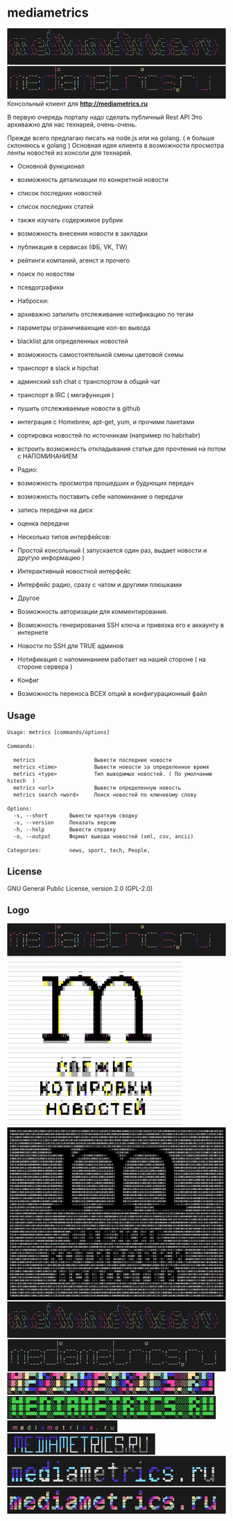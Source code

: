 # mediametrics

![alt tag](logo/logo2.png)
![alt tag](logo/logo1.png)
Консольный клиент для **http://mediametrics.ru**

В первую очередь порталу надо сделать публичный Rest API
Это архиважно для нас технарей, очень-очень.

Прежде всего предлагаю писать на node.js или на golang. ( я больше склоняюсь к golang )
Основная идея клиента в возможности просмотра ленты новостей из консоли для технарей.

* Основной функционал
 * возможность детализации по конкретной новости
 * список последних новостей
 * список последних статей
 * также изучать содержимое рубрик
 * возможность внесения новости в закладки
 * публикация в сервисах (ФБ, VK, TW)
 * рейтинги компаний, агенст и прочего
 * поиск по новостям
 * псевдографики

* Наброски:
 * архиважно запилить отслеживание  нотификацию по тегам
 * параметры ограничивающие кол-во вывода
 * blacklist для определенных новостей
 * возможность самостоятельной смены цветовой схемы
 * транспорт в slack и hipchat
 * админский ssh сhat c транспортом в общий чат
 * транспорт в IRC ( мегафункция )
 * пушить отслеживаемые новости в github
 * интеграция с  Homebrew, apt-get, yum, и прочими пакетами
 * сортировка новостей по источникам (например по habrhabr)
 * встроить возможность откладывания статьи для прочтения на потом с НАПОМИНАНИЕМ

* Радио:
 * возможность просмотра прошедших и будующих передач
 * возможность поставить себе напоминание о передачи
 * запись передачи на диск
 * оценка передачи

* Несколько типов интерфейсов:
 * Простой консольный ( запускается один раз, выдает новости и другую информацию )
 * Интерактивный новостной интерфейс
 * Интерфейс радио, сразу с чатом и другими плюшками

* Другое
 * Возможность авторизации для комментирования.
 * Возможность генерирования SSH ключа и привязка его к аккаунту в интернете
 * Новости по SSH для TRUE админов
 * Нотификация с напоминанием работает на нашей стороне ( на стороне сервера )

* Конфиг
 * Возможность переноса ВСЕХ опций в конфигурационный файл

## Usage

```
Usage: metrics [commands/options]

Commands:

  metrics           	    Вывести последние новости
  metrics <time>    	    Вывести новости за определенное время
  metrics <type>    	    Тип выводимых новостей. ( По умолчанию hitech  )
  metrics <url>     	    Вывести определенную новость
  metrics search <word>  	Поиск новостей по ключевому слову

Options:
  -s, --short       Вывести краткую сводку
  -v, --version    	Показать версию
  -h, --help       	Вывести справку
  -o, --output      Формат вывода новостей (xml, csv, ancii)

Categories:        	news, sport, tech, People,
```
## License

GNU General Public License, version 2.0 (GPL-2.0)

## Logo
![alt tag](logo/logo1.png)
![alt tag](logo/logo10.png)
![alt tag](logo/logo11.png)
![alt tag](logo/logo2.png)
![alt tag](logo/logo3.png)
![alt tag](logo/logo4.png)
![alt tag](logo/logo5.png)
![alt tag](logo/logo6.png)
![alt tag](logo/logo7.png)
![alt tag](logo/logo8.png)
![alt tag](logo/logo9.png)

